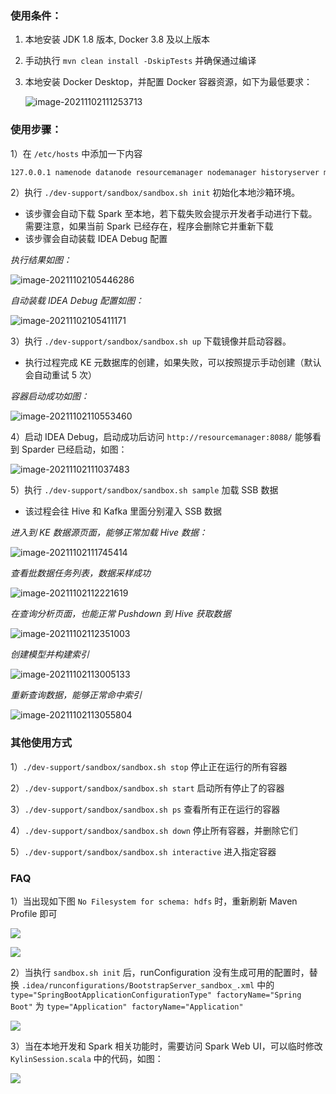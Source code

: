 ### 使用条件：

1. 本地安装 JDK 1.8 版本, Docker 3.8 及以上版本

2. 手动执行 `mvn clean install -DskipTests` 并确保通过编译

3. 本地安装 Docker Desktop，并配置 Docker 容器资源，如下为最低要求：

   ![image-20211102111253713](./images/image-20211102111253713.png)



### 使用步骤：

1）在 `/etc/hosts` 中添加一下内容

```bash
127.0.0.1 namenode datanode resourcemanager nodemanager historyserver mysql zookeeper hivemetastore hiveserver
```


2）执行 `./dev-support/sandbox/sandbox.sh init` 初始化本地沙箱环境。

- 该步骤会自动下载 Spark 至本地，若下载失败会提示开发者手动进行下载。需要注意，如果当前 Spark 已经存在，程序会删除它并重新下载
- 该步骤会自动装载 IDEA Debug 配置

*执行结果如图：*

![image-20211102105446286](./images/image-20211102105446286.png)

*自动装载 IDEA Debug 配置如图：*

![image-20211102105411171](./images/image-20211102105411171.png)



3）执行 `./dev-support/sandbox/sandbox.sh up` 下载镜像并启动容器。

- 执行过程完成 KE 元数据库的创建，如果失败，可以按照提示手动创建（默认会自动重试 5 次）

*容器启动成功如图：*

![image-20211102110553460](./images/image-20211102110553460.png)



4）启动 IDEA Debug，启动成功后访问 `http://resourcemanager:8088/` 能够看到 Sparder 已经启动，如图：

![image-20211102111037483](./images/image-20211102111037483.png)



5）执行 `./dev-support/sandbox/sandbox.sh sample` 加载 SSB 数据

- 该过程会往 Hive 和 Kafka 里面分别灌入 SSB 数据



*进入到 KE 数据源页面，能够正常加载 Hive 数据：*

![image-20211102111745414](./images/image-20211102111745414.png)


*查看批数据任务列表，数据采样成功*

![image-20211102112221619](./images/image-20211102112221619.png)



*在查询分析页面，也能正常 Pushdown 到 Hive 获取数据*

![image-20211102112351003](./images/image-20211102112351003.png)



*创建模型并构建索引*

![image-20211102113005133](./images/image-20211102113005133.png)



*重新查询数据，能够正常命中索引*

![image-20211102113055804](./images/image-20211102113055804.png)



### 其他使用方式

1）`./dev-support/sandbox/sandbox.sh stop` 停止正在运行的所有容器

2）`./dev-support/sandbox/sandbox.sh start` 启动所有停止了的容器

3）`./dev-support/sandbox/sandbox.sh ps` 查看所有正在运行的容器

4）`./dev-support/sandbox/sandbox.sh down` 停止所有容器，并删除它们

5）`./dev-support/sandbox/sandbox.sh interactive` 进入指定容器

### FAQ

1）当出现如下图 `No Filesystem for schema: hdfs` 时，重新刷新 Maven Profile 即可

![](./images/img_8835f30f-7805-4951-808d-45469370fa7g.png)

![](images/6nP8shbaNX.png)

2）当执行 `sandbox.sh init` 后，runConfiguration 没有生成可用的配置时，替换 `.idea/runconfigurations/BootstrapServer_sandbox_.xml` 中的 `type="SpringBootApplicationConfigurationType" factoryName="Spring Boot"` 为 `type="Application" factoryName="Application"`

![](images/img.png)

3）当在本地开发和 Spark 相关功能时，需要访问 Spark Web UI，可以临时修改 `KylinSession.scala` 中的代码，如图：

![](images/img_1.png)
